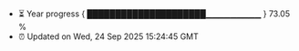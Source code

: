- ⏳ Year progress { █████████████████████▁▁▁▁▁▁▁▁▁ } 73.05 %
- ⏰ Updated on Wed, 24 Sep 2025 15:24:45 GMT


